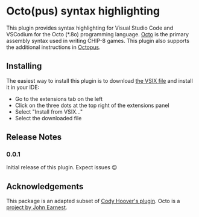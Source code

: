 # Octo(pus) syntax highlighting

This plugin provides syntax highlighting for Visual Studio Code and VSCodium for
the Octo (*.8o) programming language. [Octo](http://octo-ide.com/) is the
primary assembly syntax used in writing CHIP-8 games. This plugin also supports
the additional instructions in
[Octopus](https://www.npmjs.com/package/@chipcode/octopus).

## Installing

The easiest way to install this plugin is to download [the VSIX
file](https://github.com/Timendus/chipcode/raw/main/vscode-syntax-highlighting/dist/octopus-syntax-highlighting-0.0.1.vsix)
and install it in your IDE:

  * Go to the extensions tab on the left
  * Click on the three dots at the top right of the extensions panel
  * Select "Install from VSIX..."
  * Select the downloaded file

## Release Notes

### 0.0.1

Initial release of this plugin. Expect issues 😉

## Acknowledgements

This package is an adapted subset of [Cody Hoover's
plugin](https://github.com/hoovercj/vscode-octo). Octo is a [project by John
Earnest](https://github.com/JohnEarnest/Octo).
